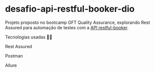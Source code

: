 # desafio-api-restful-booker-dio
Projeto proposto no bootcamp GFT Quality Assurance, explorando Rest Assured para automação de testes com a [API restful-booker](https://restful-booker.herokuapp.com/apidoc/index.html).

Tecnologias usadas :woman_technologist:

Rest Assured

Postman

Allure
